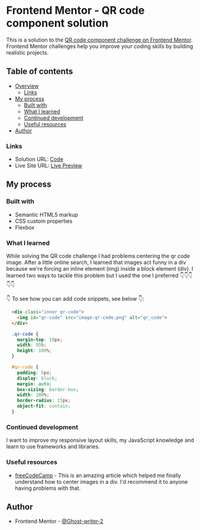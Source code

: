 ﻿# Frontend Mentor - QR code component solution

This is a solution to the [QR code component challenge on Frontend Mentor](https://www.frontendmentor.io/challenges/qr-code-component-iux_sIO_H). Frontend Mentor challenges help you improve your coding skills by building realistic projects. 

## Table of contents

- [Overview](#overview)
  - [Links](#links)
- [My process](#my-process)
  - [Built with](#built-with)
  - [What I learned](#what-i-learned)
  - [Continued development](#continued-development)
  - [Useful resources](#useful-resources)
- [Author](#author)

### Links

- Solution URL: [Code](https://github.com/Ghost-Writer-2/Frontend_Mentor_Projects.git)
- Live Site URL: [Live Preview]( https://ghost-writer-2.github.io/Frontend_Mentor_Projects/)


## My process

### Built with

- Semantic HTML5 markup
- CSS custom properties
- Flexbox

### What I learned
While solving the QR code challenge I had problems centering the qr code image. After a little online search, I learned that images act funny in a div because we're forcing an inline element (img) inside a block element (div). I learned two ways to tackle this problem but I used the one I preferred 👇👇👇👇👇

👇 To see how you can add code snippets, see below 👇:

```html
  <div class="inner qr-code">
    <img id="qr-code" src="image-qr-code.png" alt="qr_code">
  </div>
```
```css
  .qr-code {
    margin-top: 10px;
    width: 95%;
    height: 100%;
  }

  #qr-code {
    padding: 5px;
    display: block;
    margin: auto;
    box-sizing: border-box;
    width: 100%;
    border-radius: 15px;
    object-fit: contain;
  }

```

### Continued development

I want to improve my responsive layout skills, my JavaScript knowledge and learn to use frameworks and libraries.


### Useful resources

- [freeCodeCamp](https://www.freecodecamp.org/news/how-to-center-an-image-in-a-div-css/) -  This is an amazing article which helped me finally understand how to center images in a div. I'd recommend it to anyone having problems with that.

## Author

- Frontend Mentor - [@Ghost-writer-2](https://www.frontendmentor.io/profile/Ghost-Writer-2)
